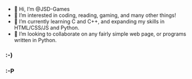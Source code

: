 - 👋 Hi, I’m @JSD-Games
- 👀 I’m interested in coding, reading, gaming, and many other things!
- 🌱 I’m currently learning C and C++, and expanding my skills in HTML/CSS/JS and Python.
- 💞️ I’m looking to collaborate on any fairly simple web page, or programs written in Python.

### :-)
### :-P
